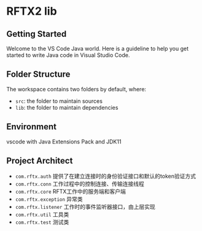# RFTX2 lib

## Getting Started

Welcome to the VS Code Java world. Here is a guideline to help you get started to write Java code in Visual Studio Code.

## Folder Structure

The workspace contains two folders by default, where:

- `src`: the folder to maintain sources
- `lib`: the folder to maintain dependencies

## Environment

vscode with Java Extensions Pack and JDK11

## Project Architect

- `com.rftx.auth` 提供了在建立连接时的身份验证接口和默认的token验证方式
- `com.rftx.conn` 工作过程中的控制连接、传输连接线程
- `com.rftx.core` RFTX工作中的服务端和客户端
- `com.rftx.exception` 异常类
- `com.rftx.listener` 工作时的事件监听器接口，由上层实现
- `com.rftx.util` 工具类
- `com.rftx.test` 测试类
